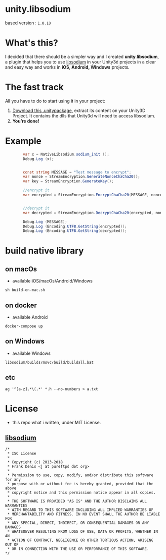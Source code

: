 unity.libsodium
===============


based version : `1.0.10`

# What's this?

 I decided that there should be a simpler way and I created **unity.libsodium**, a plugin that helps you to use [libsodium](https://github.com/jedisct1/libsodium/) in your Unity3d projects in a clear and easy way and works in **iOS, Android, Windows** projects.


# The fast track
 All you have to do to start using it in your project:

1. [Download this .unitypackage](https://github.com/netpyoung/unity.libsodium/raw/master/libsodium-0.0.1.unitypackage), extract its content on your Unity3D Project. It contains the dlls that Unity3d will need to access libsodium.
4. **You’re done!**

# Example

``` csharp
		var x = NativeLibsodium.sodium_init ();
		Debug.Log (x);


		const string MESSAGE = "Test message to encrypt";
		var nonce = StreamEncryption.GenerateNonceChaCha20();
		var key = StreamEncryption.GenerateKey();

		//encrypt it
		var encrypted = StreamEncryption.EncryptChaCha20(MESSAGE, nonce, key);


		//decrypt it
		var decrypted = StreamEncryption.DecryptChaCha20(encrypted, nonce, key);

		Debug.Log (MESSAGE);
		Debug.Log (Encoding.UTF8.GetString(encrypted));
		Debug.Log (Encoding.UTF8.GetString(decrypted));
```


# build native library

## on macOs
* available iOS/macOs/Android/Windows

```
sh build-on-mac.sh
```

## on docker
* available Android

```
docker-compose up
```

## on Windows
* available Windows

```
libsodium/builds/msvc/build/buildall.bat
```

## etc
`ag '^[a-z].*\(.*' *.h --no-numbers > a.txt`


# License
* this repo what i written, under MIT License.

##  [libsodium](https://github.com/jedisct1/libsodium/)

``` license
/*
 * ISC License
 *
 * Copyright (c) 2013-2018
 * Frank Denis <j at pureftpd dot org>
 *
 * Permission to use, copy, modify, and/or distribute this software for any
 * purpose with or without fee is hereby granted, provided that the above
 * copyright notice and this permission notice appear in all copies.
 *
 * THE SOFTWARE IS PROVIDED "AS IS" AND THE AUTHOR DISCLAIMS ALL WARRANTIES
 * WITH REGARD TO THIS SOFTWARE INCLUDING ALL IMPLIED WARRANTIES OF
 * MERCHANTABILITY AND FITNESS. IN NO EVENT SHALL THE AUTHOR BE LIABLE FOR
 * ANY SPECIAL, DIRECT, INDIRECT, OR CONSEQUENTIAL DAMAGES OR ANY DAMAGES
 * WHATSOEVER RESULTING FROM LOSS OF USE, DATA OR PROFITS, WHETHER IN AN
 * ACTION OF CONTRACT, NEGLIGENCE OR OTHER TORTIOUS ACTION, ARISING OUT OF
 * OR IN CONNECTION WITH THE USE OR PERFORMANCE OF THIS SOFTWARE.
*/
```
